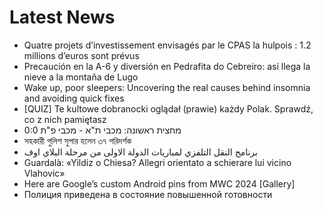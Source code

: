 # Latest News
-  Quatre projets d’investissement envisagés par le CPAS la hulpois : 1.2 millions d’euros sont prévus
-  Precaución en la A-6 y diversión en Pedrafita do Cebreiro: así llega la nieve a la montaña de Lugo
-  Wake up, poor sleepers: Uncovering the real causes behind insomnia and avoiding quick fixes
-  [QUIZ] Te kultowe dobranocki oglądał (prawie) każdy Polak. Sprawdź, co z nich pamiętasz
-  מחצית ראשונה: מכבי ת"א - מכבי פ"ת 0:0
-  সহকারী পুলিশ সুপার হলেন ৩৭ পরিদর্শক
-  برنامج النقل التلفزي لمباريات الدولة الاولى من مرحلة البلاي اوف
-  Guardalà: «Yildiz o Chiesa? Allegri orientato a schierare lui vicino Vlahovic»
-  Here are Google’s custom Android pins from MWC 2024 [Gallery]
-  Полиция приведена в состояние повышенной готовности
